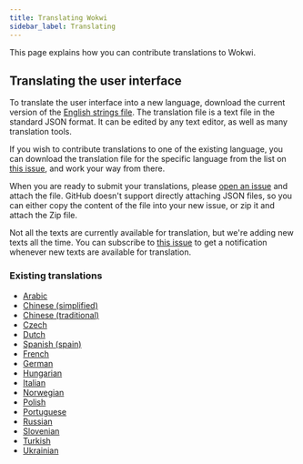 ```yaml
---
title: Translating Wokwi
sidebar_label: Translating
---
```


This page explains how you can contribute translations to Wokwi.

## Translating the user interface

To translate the user interface into a new language, download the current version of the [English strings file](https://wokwi.com/api/i18n/en.json). The translation file is a text file in the standard JSON format. It can be edited by any text editor, as well as many translation tools.

If you wish to contribute translations to one of the existing language, you can download the translation file for the specific language from the list on [this issue](https://github.com/wokwi/wokwi-features/issues/221), and work your way from there.

When you are ready to submit your translations, please [open an issue](https://github.com/wokwi/wokwi-features/issues/new?assignees=&labels=enhancement&template=translation.md&title=) and attach the file. GitHub doesn't support directly attaching JSON files, so you can either copy the content of the file into your new issue, or zip it and attach the Zip file.

Not all the texts are currently available for translation, but we're adding new texts all the time. You can subscribe to [this issue](https://github.com/wokwi/wokwi-features/issues/221) to get a notification whenever new texts are available for translation.

### Existing translations

- [Arabic](https://wokwi.com/projects/new?lang=ar)
- [Chinese (simplified)](https://wokwi.com/projects/new?lang=zh)
- [Chinese (traditional)](https://wokwi.com/projects/new?lang=zh-Hant)
- [Czech](https://wokwi.com/projects/new?lang=cs)
- [Dutch](https://wokwi.com/projects/new?lang=nl)
- [Spanish (spain)](https://wokwi.com/projects/new?lang=es-ES)
- [French](https://wokwi.com/projects/new?lang=fr)
- [German](https://wokwi.com/projects/new?lang=de)
- [Hungarian](https://wokwi.com/projects/new?lang=hu)
- [Italian](https://wokwi.com/projects/new?lang=it)
- [Norwegian](https://wokwi.com/projects/new?lang=nb-NO)
- [Polish](https://wokwi.com/projects/new?lang=pl)
- [Portuguese](https://wokwi.com/projects/new?lang=pt-BR)
- [Russian](https://wokwi.com/projects/new?lang=ru)
- [Slovenian](https://wokwi.com/projects/new?lang=sl)
- [Turkish](https://wokwi.com/projects/new?lang=tr)
- [Ukrainian](https://wokwi.com/projects/new?lang=uk)
